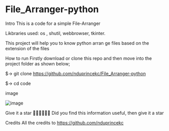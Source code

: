 # File_Arranger-python

Intro
This is a code for a simple File-Arranger

Likbraries used:
os ,
shutil,
webbrowser,
tkinter.

This project will help you to know python arran ge files based on the extension of the files

How to run
Firstly download or clone this repo and then move into the project folder as shown below;

$-> git clone https://github.com/nduprincekc/File_Arranger-python


$-> cd code

image


![image](https://user-images.githubusercontent.com/9885341/154536810-12078645-8b81-4027-899b-944a42efd7b1.png)

Give it a star 🎉🎉🎉🎉🎉🎉
Did you find this information useful, then give it a star

Credits
All the credits to https://github.com/nduprincekc
